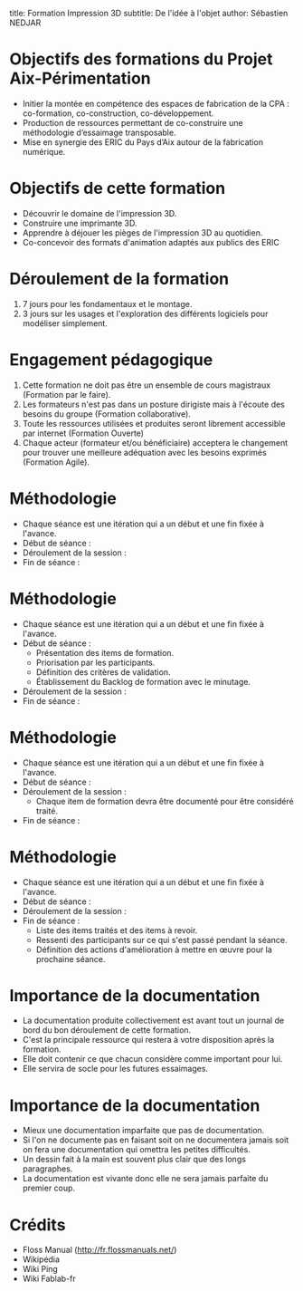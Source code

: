 title: Formation Impression 3D
subtitle: De l'idée à l'objet
author: Sébastien NEDJAR

# Objectifs des formations du Projet Aix-Périmentation
- Initier la montée en compétence des espaces de fabrication de la CPA : co-formation, co-construction, co-développement.
- Production de ressources permettant de co-construire une méthodologie d’essaimage transposable.
- Mise en synergie des ERIC du Pays d’Aix autour de la fabrication numérique.

# Objectifs de cette formation 
- Découvrir le domaine de l'impression 3D.
- Construire une imprimante 3D.
- Apprendre à déjouer les pièges de l'impression 3D au quotidien.
- Co-concevoir des formats d'animation adaptés aux publics des ERIC

# Déroulement de la formation
1. 7 jours pour les fondamentaux et le montage.
2. 3 jours sur les usages et l'exploration des différents logiciels pour modéliser simplement.

# Engagement pédagogique
1. Cette formation ne doit pas être un ensemble de cours magistraux (Formation par le faire).
2. Les formateurs n'est pas dans un posture dirigiste mais à l'écoute des besoins du groupe (Formation collaborative).
3. Toute les ressources utilisées et produites seront librement accessible par internet (Formation Ouverte)
4. Chaque acteur (formateur et/ou bénéficiaire) acceptera le changement pour trouver une meilleure adéquation avec les besoins exprimés (Formation Agile).


# Méthodologie
- Chaque séance est une itération qui a un début et une fin fixée à l'avance.
- Début de séance : 
- Déroulement de la session :
- Fin de séance :

# Méthodologie
- Chaque séance est une itération qui a un début et une fin fixée à l'avance.
- Début de séance : 
   * Présentation des items de formation.
   * Priorisation par les participants.
   * Définition des critères de validation.
   * Établissement du Backlog de formation avec le minutage.
- Déroulement de la session :
- Fin de séance :

# Méthodologie
- Chaque séance est une itération qui a un début et une fin fixée à l'avance.
- Début de séance : 
- Déroulement de la session :
   * Chaque item de formation devra être documenté pour être considéré traité.
- Fin de séance :

# Méthodologie
- Chaque séance est une itération qui a un début et une fin fixée à l'avance.
- Début de séance : 
- Déroulement de la session :
- Fin de séance :
   * Liste des items traités et des items à revoir.
   * Ressenti des participants sur ce qui s'est passé pendant la séance.
   * Définition des actions d'amélioration à mettre en œuvre pour la prochaine séance.

# Importance de la documentation
- La documentation produite collectivement est avant tout un journal de bord du bon déroulement de cette formation.
- C'est la principale ressource qui restera à votre disposition après la formation.
- Elle doit contenir ce que chacun considère comme important pour lui.
- Elle servira de socle pour les futures essaimages.

# Importance de la documentation
- Mieux une documentation imparfaite que pas de documentation.
- Si l'on ne documente pas en faisant soit on ne documentera jamais 
soit on fera une documentation qui omettra les petites difficultés.
- Un dessin fait à la main est souvent plus clair que des longs paragraphes.
- La documentation est vivante donc elle ne sera jamais parfaite du premier coup.

# Crédits
- Floss Manual (http://fr.flossmanuals.net/)
- Wikipédia
- Wiki Ping
- Wiki Fablab-fr
